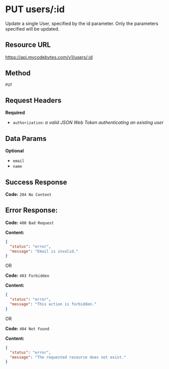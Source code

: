# PUT users/:id

Update a single User, specified by the id parameter. Only the parameters specified will be updated.

## Resource URL

<https://api.mycodebytes.com/v1/users/:id>

## Method

`PUT`

## Request Headers

**Required**

*   `authorization`: *a valid JSON Web Token authenticating an existing user*

## Data Params

**Optional**

*   `email`
*   `name`

## Success Response

**Code:** `204 No Content`

## Error Response:

**Code:** `400 Bad Request`

**Content:**

```json
{
  "status": "error",
  "message": "Email is invalid."
}

```

OR

**Code:** `403 Forbidden`

**Content:**

```json
{
  "status": "error",
  "message": "This action is forbidden."
}
```

OR

**Code:** `404 Not Found`

**Content:**

```json
{
  "status": "error",
  "message": "The requested resource does not exist."
}
```
